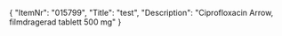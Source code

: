 {
  "ItemNr": "015799",
  "Title": "test",
  "Description": "Ciprofloxacin Arrow, filmdragerad tablett 500 mg"
}